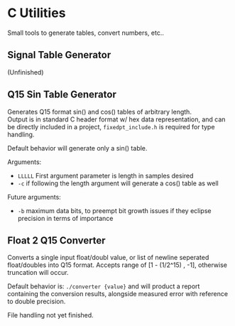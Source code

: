 # C Utilities
Small tools to generate tables, convert numbers, etc..  
  
## Signal Table Generator
(Unfinished)  
  
## Q15 Sin Table Generator
Generates Q15 format sin() and cos() tables of arbitrary length.  
Output is in standard C header format w/ hex data representation, and can be directly included in a project, `fixedpt_include.h` is required for type handling.

Default behavior will generate only a sin() table.

Arguments:
- `LLLLL` First argument parameter is length in samples desired
- `-c` if following the length argument will generate a cos() table as well  
  
Future arguments:
- `-b` maximum data bits, to preempt bit growth issues if they eclipse precision in terms of importance  
  
## Float 2 Q15 Converter
Converts a single input float/doubl value, or list of newline seperated float/doubles into Q15 format. Accepts range of [1 - (1/2^15) , -1], otherwise truncation will occur.  
  
Default behavior is: `./converter {value}` and will product a report containing the conversion results, alongside measured error with reference to double precision.  
  
File handling not yet finished.
